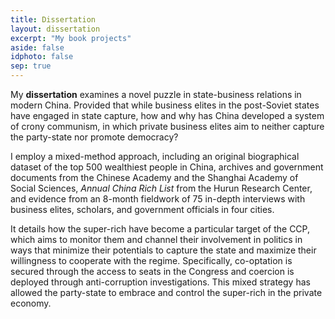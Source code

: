 ```yaml
---
title: Dissertation
layout: dissertation
excerpt: "My book projects"
aside: false
idphoto: false
sep: true
---
```

My **dissertation** examines a novel puzzle in state-business relations in modern China. Provided that while business elites in the post-Soviet states have engaged in state capture, how and why has China developed a system of crony communism, in which private business elites aim to neither capture the party-state nor promote democracy? <br/>

I employ a mixed-method approach, including an original biographical dataset of the top 500 wealthiest people in China, archives and government documents from the Chinese Academy and the Shanghai Academy of Social Sciences, *Annual China Rich List* from the Hurun Research Center, and evidence from an 8-month fieldwork of 75 in-depth interviews with business elites, scholars, and government officials in four cities.

It details how the super-rich have become a particular target of the CCP, which aims to monitor them and channel their involvement in politics in ways that minimize their potentials to capture the state and maximize their willingness to cooperate with the regime. Specifically, co-optation is secured through the access to seats in the Congress and coercion is deployed through anti-corruption investigations. This mixed strategy has allowed the party-state to embrace and control the super-rich in the private economy. 